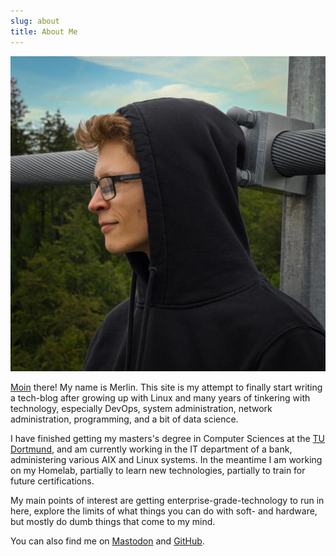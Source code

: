 ```yaml
---
slug: about
title: About Me
---
```


![Picture of me sitting on a metal frame](cover.jpg)


[Moin](https://en.wikipedia.org/wiki/Moin) there! My name is Merlin. This site is my attempt to finally start writing a tech-blog after growing up with Linux and many years of tinkering with technology, especially DevOps, system administration, network administration, programming, and a bit of data science.

I have finished getting my masters's degree in Computer Sciences at the [TU Dortmund](https://www.tu-dortmund.de/en/), and am currently working in the IT department of a bank, administering various AIX and Linux systems. In the meantime I am working on my Homelab, partially to learn new technologies, partially to train for future certifications.

My main points of interest are getting enterprise-grade-technology to run in here, explore the limits of what things you can do with soft- and hardware, but mostly do dumb things that come to my mind.

You can also find me on [Mastodon](https://toot.kif.rocks/@ruhrscholz) and [GitHub](https://github.com/merlinscholz).
